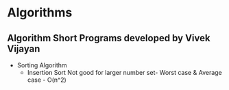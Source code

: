 # Algorithms
## Algorithm Short Programs developed by Vivek Vijayan

- Sorting Algorithm
	- Insertion Sort 
	Not good for larger number set- Worst case & Average case - O(n^2)
